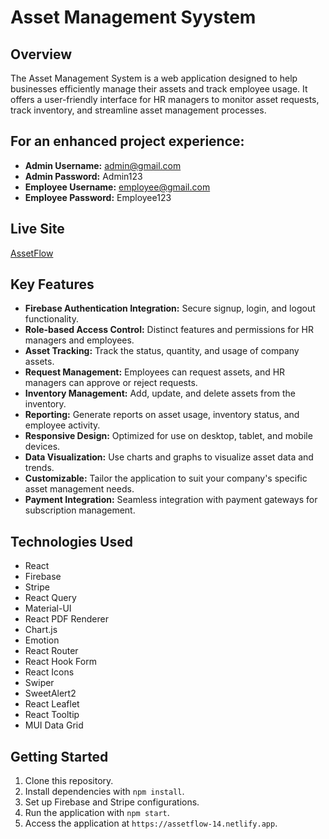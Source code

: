 # Asset Management Syystem

## Overview
The Asset Management System is a web application designed to help businesses efficiently manage their assets and track employee usage. It offers a user-friendly interface for HR managers to monitor asset requests, track inventory, and streamline asset management processes.

## For an enhanced project experience:
- **Admin Username:** admin@gmail.com
- **Admin Password:** Admin123
- **Employee Username:** employee@gmail.com
- **Employee Password:** Employee123

## Live Site
[AssetFlow](https://assetflow-14.netlify.app/)

## Key Features
- **Firebase Authentication Integration:** Secure signup, login, and logout functionality.
- **Role-based Access Control:** Distinct features and permissions for HR managers and employees.
- **Asset Tracking:** Track the status, quantity, and usage of company assets.
- **Request Management:** Employees can request assets, and HR managers can approve or reject requests.
- **Inventory Management:** Add, update, and delete assets from the inventory.
- **Reporting:** Generate reports on asset usage, inventory status, and employee activity.
- **Responsive Design:** Optimized for use on desktop, tablet, and mobile devices.
- **Data Visualization:** Use charts and graphs to visualize asset data and trends.
- **Customizable:** Tailor the application to suit your company's specific asset management needs.
- **Payment Integration:** Seamless integration with payment gateways for subscription management.

## Technologies Used
- React
- Firebase
- Stripe
- React Query
- Material-UI
- React PDF Renderer
- Chart.js
- Emotion
- React Router
- React Hook Form
- React Icons
- Swiper
- SweetAlert2
- React Leaflet
- React Tooltip
- MUI Data Grid

## Getting Started
1. Clone this repository.
2. Install dependencies with `npm install`.
3. Set up Firebase and Stripe configurations.
4. Run the application with `npm start`.
5. Access the application at `https://assetflow-14.netlify.app`.

